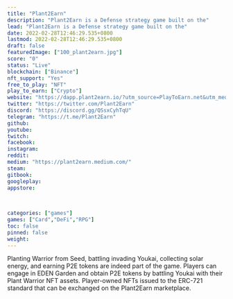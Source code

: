 ```yaml
---
title: "Plant2Earn"
description: "Plant2Earn is a Defense strategy game built on the"
lead: "Plant2Earn is a Defense strategy game built on the"
date: 2022-02-28T12:46:29.535+0800
lastmod: 2022-02-28T12:46:29.535+0800
draft: false
featuredImage: ["100_plant2earn.jpg"]
score: "0"
status: "Live"
blockchain: ["Binance"]
nft_support: "Yes"
free_to_play: "NFT"
play_to_earn: ["Crypto"]
website: "https://dapp.plant2earn.io/?utm_source=PlayToEarn.net&utm_medium=organic&utm_campaign=gamepage"
twitter: "https://twitter.com/Plant2Earn"
discord: "https://discord.gg/QSsxCyhTqU"
telegram: "https://t.me/Plant2Earn"
github: 
youtube: 
twitch: 
facebook: 
instagram: 
reddit: 
medium: "https://plant2earn.medium.com/"
steam: 
gitbook: 
googleplay: 
appstore: 

  
    
categories: ["games"]
games: ["Card","DeFi","RPG"]
toc: false
pinned: false
weight: 
---
```

Planting Warrior from Seed, battling invading Youkai, collecting solar energy, and earning P2E tokens are indeed part of the game. Players can engage in EDEN Garden and obtain P2E tokens by battling Youkai with their Plant Warrior NFT assets. Player-owned NFTs issued to the ERC-721 standard that can be exchanged on the Plant2Earn marketplace.
